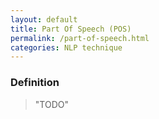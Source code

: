 ```yaml
---
layout: default
title: Part Of Speech (POS)
permalink: /part-of-speech.html
categories: NLP technique
---
```


### Definition

> "TODO"
